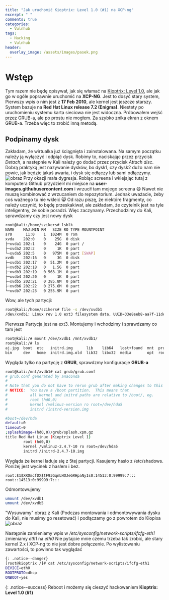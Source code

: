 ```yaml
---
title: "Jak uruchomić Kioptrix: Level 1.0 (#1) na XCP-ng"
excerpt: " "
comments: true
categories:
  - Vulnhub
tags:
  - Hacking
  - Vulnhub
header:
  overlay_image: /assets/images/pasek.png
---
```

# Wstęp
Tym razem nie będę opisywał, jak się włamać na [Kioptrix: Level 1.0](https://www.vulnhub.com/entry/kioptrix-level-1-1,22/), ale jak go w ogóle poprawnie uruchomić na **XCP-NG**. Jest to dosyć stary system, Pierwszy wpis o nim jest z **17 Feb 2010**, ale kernel jest jeszcze starszy. System bazuje na **Red Hat Linux release 7.2 (Enigma)**. Niestety po uruchomieniu systemu karta sieciowa nie jest widoczna. Próbowałem wejść przez GRUB-a, ale po prostu nie mogłem. Za szybko znika ekran z oknem GRUB-a. Trzeba więc to zrobić inną metodą.
## Podpinamy dysk
Zakładam, że wirtualka już ściągnięta i zainstalowana. Na samym początku należy ją wyłączyć i odpiąć dysk. Robimy to, naciskając przez przycisk _Detach_, a następnie w Kali należy go dodać przez przycisk _Attach disc_. Dobrą praktyką jest nazywanie dysków, bo dysk1, czy dysk2 dużo nam nie powie, jak będzie jakaś awaria, i dysk się odłączy lub sami odłączymy.
![obraz](https://user-images.githubusercontent.com/45152848/121776046-21080b00-cb8b-11eb-8764-6a842559e3b9.png)
Przy okazji mała dygresja. Robiąc screena i wklejając tutaj z komputera Github przydzielił mi miejsce na **user-images.githubusercontent.com** i wrzucił tam mojego screena 😄 Nawet nie muszę kombinować z wrzucaniem do repozytorium. Jednak uważacie, żeby coś ważnego tu nie wkleić 😸
Od razu piszę, że niektóre fragmenty, co należy uczynić, to będę przeskakiwał, ale zakładam, że czytelnik jest na tyle inteligentny, że sobie poradzi. Więc zaczynamy.
Przechodzimy do Kali, sprawdzamy czy jest nowy dysk
```bash
root@kali:/home/szikers# lsblk
NAME    MAJ:MIN RM   SIZE RO TYPE MOUNTPOINT
sr0      11:0    1  1024M  0 rom
xvda    202:0    0    25G  0 disk
├─xvda1 202:1    0    24G  0 part /
├─xvda2 202:2    0     1K  0 part
└─xvda5 202:5    0   975M  0 part [SWAP]
xvdb    202:16   0     3G  0 disk
├─xvdb1 202:17   0  51.2M  0 part
├─xvdb2 202:18   0   1.5G  0 part
├─xvdb3 202:19   0 563.1M  0 part
├─xvdb4 202:20   0     1K  0 part
├─xvdb5 202:21   0 385.8M  0 part
├─xvdb6 202:22   0 275.6M  0 part
└─xvdb7 202:23   0 255.9M  0 part
```
Wow, ale tych partycji:
```bash
root@kali:/home/szikers# file -s /dev/xvdb1
/dev/xvdb1: Linux rev 1.0 ext3 filesystem data, UUID=33e8eeb8-aa7f-11de-84f4-9ffd872f0d4d (needs journal recovery)
```
Pierwsza Partycja jest na ext3. Montujemy i wchodzimy i sprawdzamy co tam jest
```bash
root@kali:/# mount /dev/xvdb1 /mnt/xvdb1/
root@kali:/# ls
aj.jpg  boot  etc   initrd.img      lib    lib64   lost+found  mnt  proc  run   srv  tmp  var      vmlinuz.old
bin     dev   home  initrd.img.old  lib32  libx32  media       opt  root  sbin  sys  usr  vmlinuz
```
Wygląda tylko na partycję z **GRUB**, sprawdzmy konfiguracje **GRUB-a**
```bash
root@kali:/mnt/xvdb1# cat grub/grub.conf
# grub.conf generated by anaconda
#
# Note that you do not have to rerun grub after making changes to this file
# NOTICE:  You have a /boot partition.  This means that
#          all kernel and initrd paths are relative to /boot/, eg.
#          root (hd0,0)
#          kernel /vmlinuz-version ro root=/dev/hda5
#          initrd /initrd-version.img

#boot=/dev/hda
default=0
timeout=0
;splashimage=(hd0,0)/grub/splash.xpm.gz
title Red Hat Linux (Kioptrix Level 1)
        root (hd0,0)
        kernel /vmlinuz-2.4.7-10 ro root=/dev/hda5
        initrd /initrd-2.4.7-10.img
```
Wygląda że kernel laduje się z 5tej partycji. Kasujemy hasło z /etc/shadows. Poniżej jest wycinek z hasłem i bez.

```
root:$1$XROmcfDX$tF93GqnLHOJeGRHpaNyIs0:14513:0:99999:7:::
root::14513:0:99999:7:::
```
Odmontowujemy
```bash
umount /dev/xvdb1
umount /dev/xvdb5
``` 
"Wysuwamy" obraz z Kali (Podczas montowania i odmontowywania dysku do Kali, nie musimy go resetować) i podłączamy go z powrotem do Kiopixa 
![obraz](https://user-images.githubusercontent.com/45152848/121777143-c671ad80-cb90-11eb-9a27-580918cf36b1.png)

Następnie zamieniamy wpis w _/etc/sysconfig/network-scripts/ifcfg-eth1_ zmieniamy _eth1_ na _eth0_  Nie pytajcie mnie czemu trzeba tak zrobić, ale stary kernel 2.x i XCP-ng to nie jest dobre połączenie. Po wylistowaniu zawartości, to powinno tak wyglądać

```bash
{: .notice--danger}
[root@kioptrix /]# cat /etc/sysconfig/network-scripts/ifcfg-eth1
DEVICE=eth0
BOOTPROTO=dhcp
ONBOOT=yes
```
{: .notice--success}
Reboot i możemy się cieszyć hackowaniem **Kioptrix: Level 1.0 (#1)**
